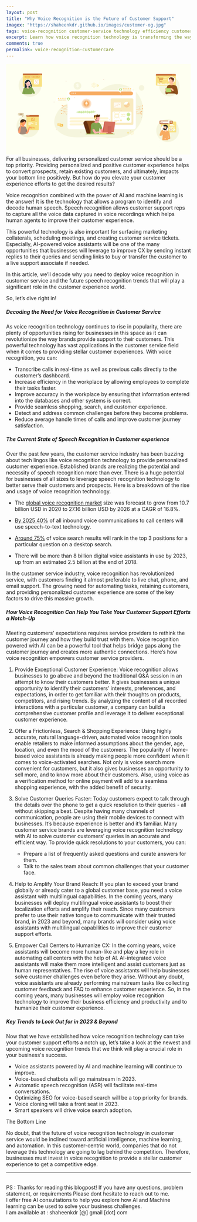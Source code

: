 ```yaml
---
layout: post
title: "Why Voice Recognition is the Future of Customer Support"
imagex: "https://shaheenkdr.github.io/images/customer-og.jpg"
tags: voice-recognition customer-service technology efficiency customer-experience customer-support
excerpt: Learn how voice recognition technology is transforming the way we provide customer service. From improving efficiency to enhancing the customer experience, discover the many benefits of using this cutting-edge technology in customer support. Stay ahead of the curve and find out why voice recognition is the future of customer service.
comments: true
permalink: voice-recognition-customercare
---
```

![how voice recognition is transforming customer service](images/customer-main.jpg)
<br>
For all businesses, delivering personalized customer service should be a top priority. Providing personalized and positive customer experience helps to convert prospects, retain existing customers, and ultimately, impacts your bottom line positively. But how do you elevate your customer experience efforts to get the desired results? 

Voice recognition combined with the power of AI and machine learning is the answer! It is the technology that allows a program to identify and decode human speech. Speech recognition allows customer support reps to capture all the voice data captured in voice recordings which helps human agents to improve their customer experience. 

This powerful technology is also important for surfacing marketing collaterals, scheduling meetings, and creating customer service tickets. Especially, AI-powered voice assistants will be one of the many opportunities that businesses will leverage to improve CX by sending instant replies to their queries and sending links to buy or transfer the customer to a live support associate if needed. 

In this article, we’ll decode why you need to deploy voice recognition in customer service and the future speech recognition trends that will play a significant role in the customer experience world. 

So, let’s dive right in!

##### Decoding the Need for Voice Recognition in Customer Service

As voice recognition technology continues to rise in popularity, there are plenty of opportunities rising for businesses in this space as it can revolutionize the way brands provide support to their customers. This powerful technology has vast applications in the customer service field when it comes to providing stellar customer experiences. With voice recognition, you can:

* Transcribe calls in real-time as well as previous calls directly to the customer’s dashboard.
* Increase efficiency in the workplace by allowing employees to complete their tasks faster.
* Improve accuracy in the workplace by ensuring that information entered into the databases and other systems is correct.
* Provide seamless shopping, search, and customer experience.
* Detect and address common challenges before they become problems.
* Reduce average handle times of calls and improve customer journey satisfaction.

##### The Current State of Speech Recognition in Customer experience

Over the past few years, the customer service industry has been buzzing about tech lingos like voice recognition technology to provide  personalized customer experience. Established brands are realizing the potential and necessity of speech recognition more than ever. There is a huge potential for businesses of all sizes to leverage speech recognition technology to better serve their customers and prospects. Here is a breakdown of the rise and usage of voice recognition technology. 


* The [global voice recognition market](https://www.statista.com/statistics/1133875/global-voice-recognition-market-size/) size was forecast to grow from 10.7 billion USD in 2020 to 27.16 billion USD by 2026 at a CAGR of 16.8%. 

* [By 2025 40%](https://www.odigo.com/en-gb/blog-and-resources/blog/optising-speech-recognition-is-a-must-for-contact-centres/) of all inbound voice communications to call centers will use speech-to-text technology. 

* [Around 75%](https://www.dbswebsite.com/blog/trends-in-voice-search/) of voice search results will rank in the top 3 positions for a particular question on a desktop search.

* There will be more than 8 billion digital voice assistants in use by 2023, up from an estimated 2.5 billion at the end of 2018.

In the customer service industry, voice recognition has revolutionized service, with customers finding it almost preferable to live chat, phone, and email support. The growing need for automating tasks, retaining customers, and providing personalized customer experience are some of the key factors to drive this massive growth. 

##### How Voice Recognition Can Help You Take Your Customer Support Efforts a Notch-Up

Meeting customers’ expectations requires service providers to rethink the customer journey and how they build trust with them. Voice recognition powered with AI can be a powerful tool that helps bridge gaps along the customer journey and creates more authentic connections. Here’s how voice recognition empowers customer service providers.

1. Provide Exceptional Customer Experience: Voice recognition allows businesses to go above and beyond the traditional Q&A session in an attempt to know their customers better. It gives businesses a unique opportunity to identify their customers’ interests, preferences, and expectations, in order to get familiar with their thoughts on products, competitors, and rising trends. By analyzing the content of all recorded interactions with a particular customer, a company can build a comprehensive customer profile and leverage it to deliver exceptional customer experience.

2. Offer a Frictionless, Search & Shopping Experience: Using highly accurate, natural language-driven, automated voice recognition tools enable retailers to make informed assumptions about the gender, age, location, and even the mood of the customers. The popularity of home-based voice assistants is already making people more confident when it comes to voice-activated searches. Not only is voice search more convenient for customers, but it also gives businesses an opportunity to sell more, and to know more about their customers. Also, using voice as a verification method for online payment will add to a seamless shopping experience, with the added benefit of security. 

3. Solve Customer Queries Faster: Today customers expect to talk through the details over the phone to get a quick resolution to their queries - all without skipping a beat. Despite having many channels of communication, people are using their mobile devices to connect with businesses. It’s because experience is better and it’s familiar. Many customer service brands are leveraging voice recognition technology with AI to solve customer customers’ queries in an accurate and efficient way. To provide quick resolutions to your customers, you can:

    * Prepare a list of frequently asked questions and curate answers for them.
    * Talk to the sales team about common challenges that your customer face.

4. Help to Amplify Your Brand Reach: If you plan to exceed your brand globally or already cater to a global customer base, you need a voice assistant with multilingual capabilities. In the coming years, many businesses will deploy multilingual voice assistants to boost their localization efforts and amplify their reach. Since many customers prefer to use their native tongue to communicate with their trusted brand, in 2023 and beyond, many brands will consider using voice assistants with multilingual capabilities to improve their customer support efforts.

5. Empower Call Centers to Humanize CX: In the coming years, voice assistants will become more human-like and play a key role in automating call centers with the help of AI. AI-integrated voice assistants will make them more intelligent and assist customers just as human representatives. The rise of voice assistants will help businesses solve customer challenges even before they arise. Without any doubt, voice assistants are already performing mainstream tasks like collecting customer feedback and FAQ to enhance customer experience. So, in the coming years, many businesses will employ voice recognition technology to improve their business efficiency and productivity and to humanize their customer experience.

##### Key Trends to Look Out for in 2023 & Beyond

Now that we have established how voice recognition technology can take your customer support efforts a notch up, let’s take a look at the newest and upcoming voice recognition trends that we think will play a crucial role in your business's success.

* Voice assistants powered by AI and machine learning will continue to improve.
* Voice-based chatbots will go mainstream in 2023.
* Automatic speech recognition (ASR) will facilitate real-time conversations.
* Optimizing SEO for voice-based search will be a top priority for brands.
* Voice cloning will take a front seat in 2023.
* Smart speakers will drive voice search adoption.

The Bottom Line

No doubt, that the future of voice recognition technology in customer service would be inclined toward artificial intelligence, machine learning, and automation. In this customer-centric world, companies that do not leverage this technology are going to lag behind the competition. Therefore, businesses must invest in voice recognition to provide a stellar customer experience to get a competitive edge. 
<br>
<hr>
<br>
<div class="reachout"> 
PS : Thanks for reading this blogpost! If you have any questions, problem statement, or requirements
Please dont hesitate to reach out to me. <br>I offer free AI consultations to help you explore how AI and
Machine learning can be used to solve your business challenges. <br>
I am available at : shaheenkdr [@] gmail [dot] com
</div>
